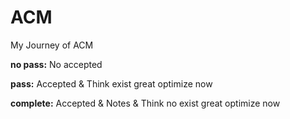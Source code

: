 # ACM
My Journey of ACM

**no pass:** No accepted

**pass:** Accepted & Think exist great optimize now

**complete:** Accepted & Notes & Think no exist great optimize now 
